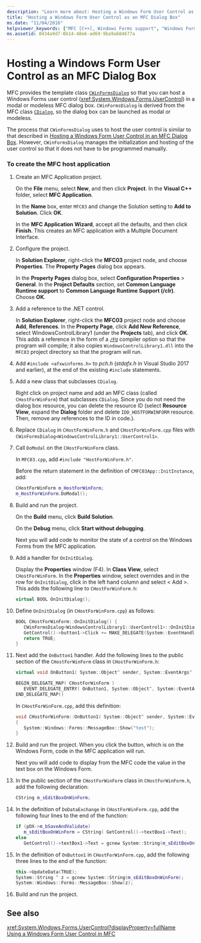 ```yaml
---
description: "Learn more about: Hosting a Windows Form User Control as an MFC Dialog Box"
title: "Hosting a Windows Form User Control as an MFC Dialog Box"
ms.date: "11/04/2016"
helpviewer_keywords: ["MFC [C++], Windows Forms support", "Windows Forms [C++], hosting as MFC Dialog", "hosting Windows Forms control [C++]"]
ms.assetid: 0434a9d7-8b14-48e6-ad69-9ba9a684677a
---
```

# Hosting a Windows Form User Control as an MFC Dialog Box

MFC provides the template class [`CWinFormsDialog`](../mfc/reference/cwinformsdialog-class.md) so that you can host a Windows Forms user control (<xref:System.Windows.Forms.UserControl>) in a modal or modeless MFC dialog box. `CWinFormsDialog` is derived from the MFC class [`CDialog`](../mfc/reference/cdialog-class.md), so the dialog box can be launched as modal or modeless.

The process that `CWinFormsDialog` uses to host the user control is similar to that described in [Hosting a Windows Form User Control in an MFC Dialog Box](hosting-a-windows-form-user-control-in-an-mfc-dialog-box.md). However, `CWinFormsDialog` manages the initialization and hosting of the user control so that it does not have to be programmed manually.

### To create the MFC host application

1. Create an MFC Application project.

   On the **File** menu, select **New**, and then click **Project**. In the **Visual C++** folder, select **MFC Application**.

   In the **Name** box, enter `MFC03` and change the Solution setting to **Add to Solution**. Click **OK**.

   In the **MFC Application Wizard**, accept all the defaults, and then click **Finish**. This creates an MFC application with a Multiple Document Interface.

1. Configure the project.

   In **Solution Explorer**, right-click the **MFC03** project node, and choose **Properties**. The **Property Pages** dialog box appears.

   In the **Property Pages** dialog box, select **Configuration Properties** > **General**. In the **Project Defaults** section, set **Common Language Runtime support** to **Common Language Runtime Support (/clr)**. Choose **OK**.

1. Add a reference to the .NET control.

   In **Solution Explorer**, right-click the **MFC03** project node and choose **Add**, **References**. In the **Property Page**, click **Add New Reference**, select WindowsControlLibrary1 (under the **Projects** tab), and click **OK**. This adds a reference in the form of a [`/FU`](../build/reference/fu-name-forced-hash-using-file.md) compiler option so that the program will compile; it also copies `WindowsControlLibrary1.dll` into the `MFC03` project directory so that the program will run.

1. Add `#include <afxwinforms.h>` to *pch.h* (*stdafx.h* in Visual Studio 2017 and earlier), at the end of the existing `#include` statements.

1. Add a new class that subclasses `CDialog`.

   Right click on project name and add an MFC class (called `CHostForWinForm`) that subclasses `CDialog`. Since you do not need the dialog box resource, you can delete the resource ID (select **Resource View**, expand the **Dialog** folder and delete `IDD_HOSTFORWINFORM` resource.  Then, remove any references to the ID in code.).

1. Replace `CDialog` in `CHostForWinForm.h` and `CHostForWinForm.cpp` files with `CWinFormsDialog<WindowsControlLibrary1::UserControl1>`.

1. Call `DoModal` on the `CHostForWinForm` class.

   In `MFC03.cpp`, add `#include "HostForWinForm.h"`.

   Before the return statement in the definition of `CMFC03App::InitInstance`, add:

    ```cpp
    CHostForWinForm m_HostForWinForm;
    m_HostForWinForm.DoModal();
    ```

1. Build and run the project.

   On the **Build** menu, click **Build Solution**.

   On the **Debug** menu, click **Start without debugging**.

   Next you will add code to monitor the state of a control on the Windows Forms from the MFC application.

1. Add a handler for `OnInitDialog`.

   Display the **Properties** window (F4). In **Class View**, select `CHostForWinForm`. In the **Properties** window, select overrides and in the row for `OnInitDialog`, click in the left hand column and select \< Add >. This adds the following line to `CHostForWinForm.h`:

    ```cpp
    virtual BOOL OnInitDialog();
    ```

1. Define `OnInitDialog` (in `CHostForWinForm.cpp`) as follows:

    ```cpp
    BOOL CHostForWinForm::OnInitDialog() {
       CWinFormsDialog<WindowsControlLibrary1::UserControl1>::OnInitDialog();
       GetControl()->button1->Click += MAKE_DELEGATE(System::EventHandler, OnButton1);
       return TRUE;
    }
    ```

1. Next add the `OnButton1` handler. Add the following lines to the public section of the `CHostForWinForm` class in `CHostForWinForm.h`:

    ```cpp
    virtual void OnButton1( System::Object^ sender, System::EventArgs^ e );

    BEGIN_DELEGATE_MAP( CHostForWinForm )
       EVENT_DELEGATE_ENTRY( OnButton1, System::Object^, System::EventArgs^ );
    END_DELEGATE_MAP()
    ```

   In `CHostForWinForm.cpp`, add this definition:

    ```cpp
    void CHostForWinForm::OnButton1( System::Object^ sender, System::EventArgs^ e )
    {
       System::Windows::Forms::MessageBox::Show("test");
    }
    ```

1. Build and run the project. When you click the button, which is on the Windows Form, code in the MFC application will run.

    Next you will add code to display from the MFC code the value in the text box on the Windows Form.

1. In the public section of the `CHostForWinForm` class in `CHostForWinForm.h`, add the following declaration:

    ```cpp
    CString m_sEditBoxOnWinForm;
    ```

1. In the definition of `DoDataExchange` in `CHostForWinForm.cpp`, add the following four lines to the end of the function:

    ```cpp
    if (pDX->m_bSaveAndValidate)
       m_sEditBoxOnWinForm = CString( GetControl()->textBox1->Text);
    else
       GetControl()->textBox1->Text = gcnew System::String(m_sEditBoxOnWinForm);
    ```

1. In the definition of `OnButton1` in `CHostForWinForm.cpp`, add the following three lines to the end of the function:

    ```cpp
    this->UpdateData(TRUE);
    System::String ^ z = gcnew System::String(m_sEditBoxOnWinForm);
    System::Windows::Forms::MessageBox::Show(z);
    ```

1. Build and run the project.

## See also

<xref:System.Windows.Forms.UserControl?displayProperty=fullName>\
[Using a Windows Form User Control in MFC](using-a-windows-form-user-control-in-mfc.md)
